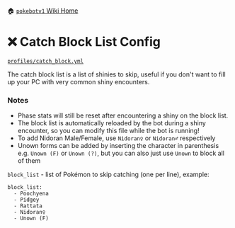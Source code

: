 🏠 [`pokebotv1` Wiki Home](../Readme.md)

# ❌ Catch Block List Config

[`profiles/catch_block.yml`](../../modules/config/templates/catch_block.yml)

The catch block list is a list of shinies to skip, useful if you don't want to fill up your PC with very common shiny encounters.

### Notes

- Phase stats will still be reset after encountering a shiny on the block list.
- The block list is automatically reloaded by the bot during a shiny encounter, so you can modify this file while the bot is running!
- To add Nidoran Male/Female, use `Nidoran♀` or `Nidoran♂` respectively
- Unown forms can be added by inserting the character in parenthesis e.g. `Unown (F)` or `Unown (?)`, but you can also just use `Unown` to block all of them

`block_list` - list of Pokémon to skip catching (one per line), example:

```
block_list:
  - Poochyena
  - Pidgey
  - Rattata
  - Nidoran♀
  - Unown (F)
```
